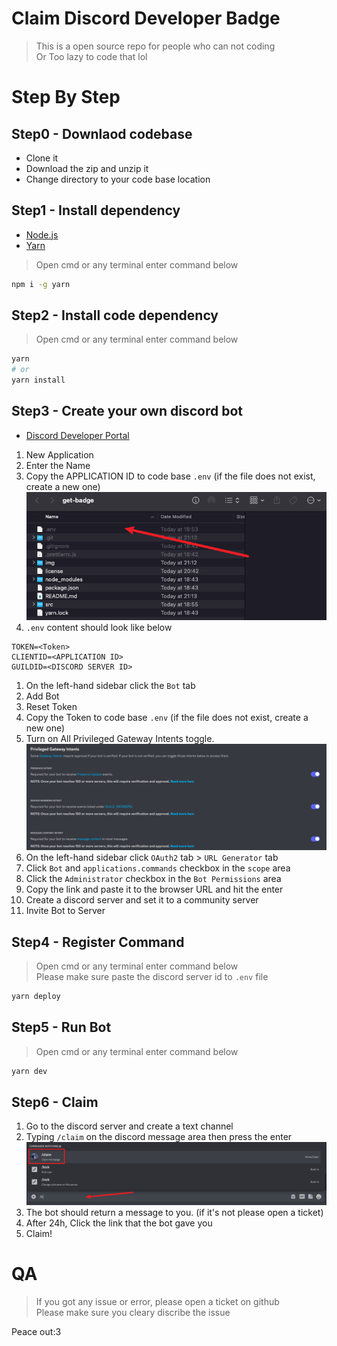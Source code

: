 # Claim Discord Developer Badge
> This is a open source repo for people who can not coding  
> Or Too lazy to code that lol
# Step By Step

## Step0 - Downlaod codebase
- Clone it 
- Download the zip and unzip it
- Change directory to your code base location
## Step1 - Install dependency
- [Node.js](https://nodejs.org/en/)
- [Yarn](https://yarnpkg.com/getting-started/install)
> Open cmd or any terminal enter command below  
```bash
npm i -g yarn
```
## Step2 - Install code dependency

> Open cmd or any terminal enter command below
```bash
yarn  
# or  
yarn install
```

## Step3 - Create your own discord bot
- [Discord Developer Portal](https://discord.com/developers/applications)
1. New Application
2. Enter the Name
3. Copy the APPLICATION ID to code base `.env` (if the file does not exist, create a new one) 
![image](./img//env.png)
4. `.env` content should look like below
```
TOKEN=<Token>
CLIENTID=<APPLICATION ID>
GUILDID=<DISCORD SERVER ID>
```
1. On the left-hand sidebar click the `Bot` tab
2. Add Bot
3. Reset Token
4. Copy the Token to code base `.env` (if the file does not exist, create a new one)
5. Turn on All Privileged Gateway Intents toggle.
![image](img/privileged.png)
6. On the left-hand sidebar click `OAuth2` tab > `URL Generator` tab
7.  Click `Bot` and `applications.commands` checkbox in the `scope` area
8.  Click the `Administrator` checkbox in the `Bot Permissions` area
9.  Copy the link and paste it to the browser URL and hit the enter
10. Create a discord server and set it to a community server
11. Invite Bot to Server
## Step4 - Register Command
> Open cmd or any terminal enter command below  
> Please make sure paste the discord server id to `.env` file
```bash
yarn deploy
```
## Step5 - Run Bot
> Open cmd or any terminal enter command below
```bash
yarn dev
```

## Step6 - Claim 
1. Go to the discord server and create a text channel
2. Typing `/claim` on the discord message area then press the enter
![image](./img//input.png)
3. The bot should return a message to you. (if it's not please open a ticket)
4. After 24h, Click the link that the bot gave you
5. Claim!

# QA
> If you got any issue or error, please open a ticket on github  
> Please make sure you cleary discribe the issue

Peace out:3